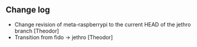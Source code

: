 Change log
-----------

* Change revision of meta-raspberrypi to the current HEAD of the jethro branch [Theodor]
* Transition from fido -> jethro [Theodor]
